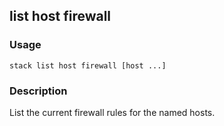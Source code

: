 ## list host firewall

### Usage

`stack list host firewall [host ...]`

### Description

List the current firewall rules for the named hosts.


